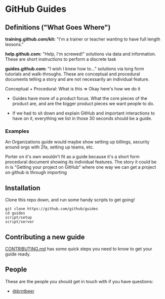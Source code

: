 # GitHub Guides

## Definitions ("What Goes Where")

**training.github.com/kit:** "I'm a trainer or teacher wanting to have full length lessons."

**help.github.com:** "Help, I'm screwed!" solutions via data and information. These are short instructions to perform a discrete task

**guides.github.com:** "I wish I knew how to..." solutions via long form tutorials and walk-throughs. These are conceptual and procedural documents telling a story and are not necessarily an individual feature.

Conceptual + Procedural: What is this => Okay here's how we do it

- Guides have more of a product focus. What the core pieces of the product are, and are the bigger product pieces we want people to do.

- If we had to sit down and explain GitHub and important interactions to have on it, everything we list in those 30 seconds should be a guide.

### Examples
An Organizations guide would maybe show setting up billings, security around orgs with 2fa, setting up teams, etc.

Porter on it's own wouldn't fit as a guide because it's a short form procedural document showing its individual features. The story it could be in is "Getting your project on GitHub" where one way we can get a project on github is through importing



## Installation

Clone this repo down, and run some handy scripts to get going!

```
git clone https://github.com/github/guides
cd guides
script/setup
script/server
```

## Contributing a new guide

[CONTRIBUTING.md](/CONTRIBUTING.md) has some quick steps you need to know to get your guide ready.

## People

These are the people you should get in touch with if you have questions:

- [@brntbeer](https://github.com/brntbeer)
